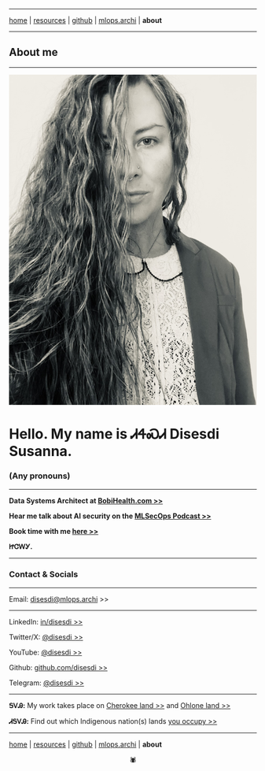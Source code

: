 -------

[home](https://disesdi.github.io/) \| [resources](https://disesdi.github.io/resources.html) \| <a href="https://github.com/disesdi/" target="_blank" rel="noopener noreferrer">github</a> \| <a href="https://mlops.archi/" target="_blank" rel="noopener noreferrer">mlops.archi</a> \| **about**

-------

## About me

-------
![disesdi_susanna](disesdi_susanna.png)

# Hello. My name is ᏗᏎᏍᏗ Disesdi Susanna.

### (Any pronouns)

-------

**Data Systems Architect at <a href="https://www.bobihealth.com/" target="_blank" rel="noopener noreferrer">BobiHealth.com >></a>**


**Hear me talk about AI security on the <a href="https://mlsecops.com/podcast/cox-securing-aiml-systems-in-the-age-of-information-warfare" target="_blank" rel="noopener noreferrer">MLSecOps Podcast >></a>**


**Book time with me <a href="https://calendly.com/disesdi" target="_blank" rel="noopener noreferrer">here >></a>**

**ᏥᏣᎳᎩ.**

-------

### Contact & Socials

-------

Email: <a href="mailto:disesdi@mlops.archi" target="_blank" rel="noopener noreferrer">disesdi@mlops.archi >></a>

-------

LinkedIn: <a href="https://www.linkedin.com/in/disesdi/" target="_blank" rel="noopener noreferrer">in/disesdi >></a>


Twitter/X: <a href="https://twitter.com/disesdi/" target="_blank" rel="noopener noreferrer">@disesdi >></a>


YouTube: <a href="https://www.youtube.com/@disesdi" target="_blank" rel="noopener noreferrer">@disesdi >> </a>


Github: <a href="https://github.com/disesdi" target="_blank" rel="noopener noreferrer">github.com/disesdi >> </a>


Telegram: <a href="https://t.me/disesdi" target="_blank" rel="noopener noreferrer">@disesdi >></a>


-------

**ᎦᏙᎯ:** My work takes place on <a href="https://ebci.com/" target="_blank" rel="noopener noreferrer">Cherokee land >></a> and <a href="https://indigenousengineering.github.io/about/land.html">Ohlone land >></a>

**ᏗᎦᏙᎯ:** Find out which Indigenous nation(s) lands <a href="https://native-land.ca/" target="_blank" rel="noopener noreferrer">you occupy >> </a>

-------

[home](https://disesdi.github.io/) \| [resources](https://disesdi.github.io/resources.html) \| <a href="https://github.com/disesdi/" target="_blank" rel="noopener noreferrer">github</a> \| <a href="https://mlops.archi/" target="_blank" rel="noopener noreferrer">mlops.archi</a> \| **about**

<div align="center">🕷</div>

